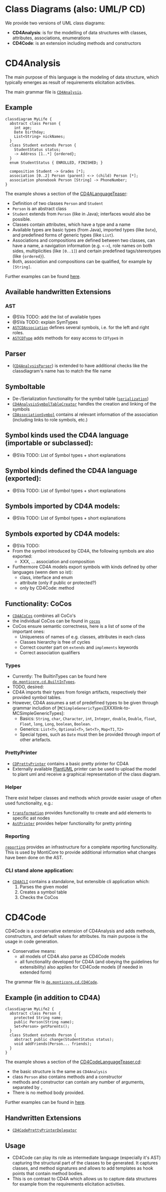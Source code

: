 <!-- (c) https://github.com/MontiCore/monticore -->

<!-- Beta-version: This is intended to become a MontiCore stable explanation. -->

# Class Diagrams (also: UML/P CD)

We provide two versions of UML class diagrams:
- **CD4Analysis**: is for the modelling of data structures
   with classes, attributes, associations, enumerations 
- **CD4Code**: is an extension including methods and constructors

# CD4Analysis

The main purpose of this language is the modeling of data structure, which 
typically emerges as result of requirements elicitation activities.

The main grammar file is [`CD4Analysis`][CD4AGrammar].

## Example
```
classdiagram MyLife { 
  abstract class Person {
    int age;
    Date birthday;
    List<String> nickNames;
  }
  class Student extends Person {
    StudentStatus status;
    -> Address [1..*] {ordered};
  }
  enum StudentStatus { ENROLLED, FINISHED; }
  
  composition Student -> Grades [*];
  association [0..2] Person (parent) <-> (child) Person [*];
  association phonebook Person [String] -> PhoneNumber;
}
```

The example shows a section of the [CD4ALanguageTeaser][LanguageTeaser]:
- Definition of two classes `Person` and `Student`
- `Person` is an abstract class
- `Student` extends from `Person` (like in Java); interfaces would also be possible.
- Classes contain attributes, which have a type and a name
- Available types are basic types (from Java), imported types (like `Date`),
  and predefined forms of generic types (like `List`).
- Associations and compositions are defined between two classes,
  can have a name, a navigation information (e.g. `<->`), role names on both sides,
  multiplicities (like `[0..1]`) and certain predefined tags/stereotypes 
  (like `{ordered}`).
- Both, association and compositions can be qualified, for example by `[String]`.

Further examples can be found [here][ExampleModels].

## Available handwritten Extensions

### AST
- @SVa TODO: add the list of available types
- @SVa TODO: explain SymTypes
- [`ASTCDAssociation`][ASTCDAssociation]
  defines several symbols, i.e. for the left and right roles.
- [`ASTCDType`][ASTCDType]
  adds methods for easy access to `CDType`s in 

## Parser
- ([`CD4AnalysisParser`][CD4AParser])
  is extended to have additional checks like the classdiagram's name
  has to match the file name

## Symboltable
- De-/Serialization functionality for the symbol table 
  ([`serialization`][serialization])
- [`CD4AnalysisSymbolTableCreator`][CD4ASTC]
  handles the creation and linking of the symbols
- [`CDAssociationSymbol`][CDAssocSymbol]
  contains al relevant information of the association (including links to
  role symbols, etc.)

## Symbol kinds used the CD4A language (importable or subclassed):
- @SVa TODO: List of Symbol types + short explanations

## Symbol kinds defined the CD4A language (exported):
- @SVa TODO: List of Symbol types + short explanations

## Symbols imported by CD4A models:
- @SVa TODO: List of Symbol types + short explanations

## Symbols exported by CD4A models:
- @SVa TODO: 
- From the symbol introduced by CD4A, the following symbols are
  also exported:
  - XXX, ... association and composition
- Furthermore CD4A models export symbols with kinds defined by
  other languages (wenn dem so ist):
  - class, interface and enum
  - attribute (only if public or protected?)
  - only by CD4Code: method

## Functionality: CoCos
-  [`CD4ACoCos`][CD4ACoCos] combines all CoCo's
-  the individual CoCos can be found in 
   [`cocos`][cocos]
- CoCos ensure semantic correctness, here is a list of some of the important ones:
  - Uniqueness of names of e.g. classes, attributes in each class
  - Classes hierarchy is free of cycles
  - Correct counter part on `extends` and `implements` keywords
  - Correct association qualifiers

### Types
- Currently: The BuiltinTypes can be found here [`de.monticore.cd.BuiltInTypes`][BuiltInTypes].
- TODO, desired:
- CD4A imports their types from foreign artifacts, respectively their
  provided symbol tables.
- However, CD4A assumes a set of predefined types to be given 
  through grammar includion of [`MCSimpleGenericTypes`][XXXlink-to-MCSimpleGenericTypes]: 
  - Basics: `String`,
      `char`, `Character`,
      `int`, `Integer`,
      `double`, `Double`,
      `float`, `Float`,
      `long`, `Long`,
      `boolean`, `Boolean`.
  - Generics: `List<T>`, `Optional<T>`, `Set<T>`, `Map<T1,T2>`
  - Special types, such as `Date` must then be provided through import of 
    other artefacts.

### PrettyPrinter
- [`CDPrettyPrinter`][PrettyPrinter] contains a basic pretty printer for CD4A
- Externally available [PlantUML](https://plantuml.com/en/class-diagram) printer can
  be used to upload the model to plant uml and receive a graphical representation of the class diagram.

### Helper
There exist helper classes and methods which provide easier usage of
 often used functionality, e.g.:
- [`transformation`][transformation] provides functionality to
    create and add elements to specific ast nodes
- [`AstPrinter`][ASTPrinter] provides helper functionality for pretty printing

### Reporting
[`reporting`][reporting] provides an infrastructure for a
 complete reporting functionality. This is used by MontiCore to provide additional
 information what changes have been done on the AST. 
  
### CLI stand alone application:
- [`CD4ACLI`][CD4ACLI] contains a standalone, but extensible cli application which:
  1. Parses the given model
  2. Creates a symbol table
  3. Checks the CoCos


# CD4Code
CD4Code is a conservative extension of CD4Analysis and adds methods,
 constructors, and default values for attributes. Its main purpose is the usage
 in code generation.
* Conservative means: 
  * all models of CD4A also parse as CD4Code models
  * all functionality developed for CD4A (and obeying the guidelines for extensibility)
    also applies for CD4Code models (if needed in extended form)

The grammar file is [`de.monticore.cd.CD4Code`][CD4CodeGrammar].
 
## Example (in addition to CD4A)
```
classdiagram MyLife2 { 
  abstract class Person {
    protected String name;
    public Person(String name);
    Set<Person> getParents();
  }
  class Student extends Person {
    abstract public change(StudentStatus status);
    void addFriends(Person... friends);
  }
}
```

The example shows a section of the [CD4CodeLanguageTeaser.cd][CD4CodeLanguageTeaser]:
- the basic structure is the same as `CD4Analysis`
- class `Person` also contains methods and a constructor 
- methods and constructor can contain any number of arguments, separated by
  `,`
- There is no method body provided.

Further examples can be found in [here][CD4CodeExampleModels].

## Handwritten Extensions
- [`CD4CodePrettyPrinterDelegator`][CD4CodePrinter]

## Usage
- CD4Code  can play its role as intermediate language (especially it's AST)
  capturing the structural part of the classes to be generated.
  It captures classes, and method signatures and allows to add
  templates as hook points that contain method bodies.
- This is on contrast to CD4A which allows us to capture data structures for 
  example from the requirements elicitation activities.

[CD4AGrammar]: https://git.rwth-aachen.de/monticore/cd4analysis/cd4analysis/blob/develop/src/main/grammars/de/monticore/cd/CD4Analysis.mc4
[LanguageTeaser]: https://git.rwth-aachen.de/monticore/cd4analysis/cd4analysis/-/blob/develop/src/test/resources/de/monticore/cd4analysis/parser/MyLife.cd
[ExampleModels]: https://git.rwth-aachen.de/monticore/cd4analysis/cd4analysis/-/tree/develop/src/test/resources/de/monticore/cd4analysis
[ASTCDAssociation]: https://git.rwth-aachen.de/monticore/cd4analysis/cd4analysis/blob/develop/src/main/java/de/monticore/cd/cd4analysis/_ast/ASTCDAssociation.java
[ASTCDType]: https://git.rwth-aachen.de/monticore/cd4analysis/cd4analysis/blob/develop/src/main/java/de/monticore/cd/cd4analysis/_ast/ASTCDType.java
[CD4AParser]: https://git.rwth-aachen.de/monticore/cd4analysis/cd4analysis/blob/develop/src/main/java/de/monticore/cd/cd4analysis/_parser/CD4AnalysisParser.java
[serialization]: https://git.rwth-aachen.de/monticore/cd4analysis/cd4analysis/-/tree/develop/src/main/java/de/monticore/cd/cd4analysis/_symboltable/serialization
[CD4ASTC]: https://git.rwth-aachen.de/monticore/cd4analysis/cd4analysis/blob/develop/src/main/java/de/monticore/cd/cd4analysis/_symboltable/CD4AnalysisSymbolTableCreator.java
[CDAssocSymbol]: https://git.rwth-aachen.de/monticore/cd4analysis/cd4analysis/blob/develop/src/main/java/de/monticore/cd/cd4analysis/_symboltable/CDAssociationSymbol.java
[cocos]: https://git.rwth-aachen.de/monticore/cd4analysis/cd4analysis/-/tree/develop/src/main/java/de/monticore/cd/cocos
[CD4ACoCos]: https://git.rwth-aachen.de/monticore/cd4analysis/cd4analysis/blob/develop/src/main/java/de/monticore/cd/CD4ACoCos.java
[BuiltInTypes]: https://git.rwth-aachen.de/monticore/cd4analysis/cd4analysis/blob/develop/src/main/java/de/monticore/cd/BuiltInTypes.java
[PrettyPrinter]: https://git.rwth-aachen.de/monticore/cd4analysis/cd4analysis/blob/develop/src/main/java/de/monticore/cd/prettyprint/CDPrettyPrinter.java
[transformation]: https://git.rwth-aachen.de/monticore/cd4analysis/cd4analysis/-/tree/develop/src/main/java/de/monticore/cd/transformation
[ASTPrinter]: https://git.rwth-aachen.de/monticore/cd4analysis/cd4analysis/blob/develop/src/main/java/de/monticore/cd/prettyprint/AstPrinter.java
[reporting]: https://git.rwth-aachen.de/monticore/cd4analysis/cd4analysis/-/tree/develop/src/main/java/de/monticore/cd/reporting
[CD4ACLI]: https://git.rwth-aachen.de/monticore/cd4analysis/cd4analysis/blob/develop/src/main/java/de/monticore/cd/CD4ACLI.java
[CD4CodeGrammar]: https://git.rwth-aachen.de/monticore/cd4analysis/cd4analysis/blob/develop/src/main/grammars/de/monticore/cd/CD4Code.mc4
[CD4CodeLanguageTeaser]: https://git.rwth-aachen.de/monticore/cd4analysis/cd4analysis/-/blob/develop/src/test/resources/de/monticore/cd4code/parser/MyLife2.cd
[CD4CodeExampleModels]: https://git.rwth-aachen.de/monticore/cd4analysis/cd4analysis/-/tree/develop/src/test/resources/de/monticore/cd4code
[CD4CodePrinter]: https://git.rwth-aachen.de/monticore/cd4analysis/cd4analysis/blob/develop/src/main/java/de/monticore/cd/cd4code/CD4CodePrettyPrinterDelegator.java
